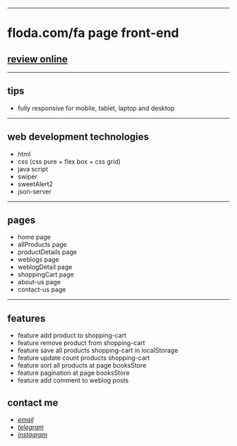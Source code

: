 
---

# floda.com/fa page front-end
## [review online](https://mohammad-zeynali.github.io/book-store/)

---
## tips

* fully responsive for mobile, tablet, laptop and desktop

---
## web development technologies
* html 
* css (css pure + flex box + css grid)
* java script 
* swiper
* sweetAlert2
* json-server

---
## pages
* home page
* allProducts page
* productDetails page
* weblogs page
* weblogDetail page
* shoppingCart page
* about-us page
* contact-us page

---
## features
* feature add product to shopping-cart
* feature remove product from shopping-cart
* feature save all products shopping-cart in localStorage
* feature update count products shopping-cart
* feature sort all products at page booksStore
* feature pagination at page booksStore
* feature add comment to weblog posts


## contact me
* *[email](mailto:051.mhmdzynaly977@gmail.com)*
* *[telegram](https://t.me/zeynali2003/)*
* *[instagram](https://instagram.com/zeynali2003/)*

